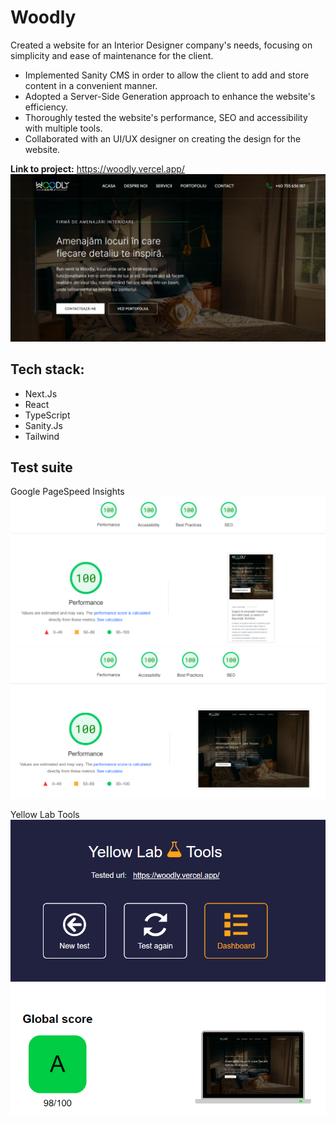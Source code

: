 # Woodly

Created a website for an Interior Designer company's needs, focusing on simplicity and ease of maintenance for the client.

<ul>
    <li>Implemented Sanity CMS in order to allow the client to add and store content in a convenient manner.</li>
    <li>Adopted a Server-Side Generation approach to enhance the website's efficiency.</li>
    <li>Thoroughly tested the website's performance, SEO and accessibility with multiple tools.</li>
    <li>Collaborated with an UI/UX designer on creating the design for the website.</li>
</ul>

**Link to project:** https://woodly.vercel.app/
![Website preview](/websitePreview.png)

## Tech stack:

<ul>
    <li>Next.Js</li>
    <li>React</li>
    <li>TypeScript</li>
    <li>Sanity.Js</li>
    <li>Tailwind</li>
</ul>

## Test suite

Google PageSpeed Insights
![Insights for mobile](./Insights_Mobile.webp)
![Insights for desktop](./Insights_Desktop.webp)

Yellow Lab Tools
![Yellow Lab Tools](./YellowLabTools.png)
